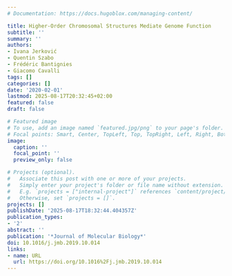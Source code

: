 ```yaml
---
# Documentation: https://docs.hugoblox.com/managing-content/

title: Higher-Order Chromosomal Structures Mediate Genome Function
subtitle: ''
summary: ''
authors:
- Ivana Jerković
- Quentin Szabo
- Frédéric Bantignies
- Giacomo Cavalli
tags: []
categories: []
date: '2020-02-01'
lastmod: 2025-08-17T20:32:45+02:00
featured: false
draft: false

# Featured image
# To use, add an image named `featured.jpg/png` to your page's folder.
# Focal points: Smart, Center, TopLeft, Top, TopRight, Left, Right, BottomLeft, Bottom, BottomRight.
image:
  caption: ''
  focal_point: ''
  preview_only: false

# Projects (optional).
#   Associate this post with one or more of your projects.
#   Simply enter your project's folder or file name without extension.
#   E.g. `projects = ["internal-project"]` references `content/project/deep-learning/index.md`.
#   Otherwise, set `projects = []`.
projects: []
publishDate: '2025-08-17T18:32:44.404357Z'
publication_types:
- '2'
abstract: ''
publication: '*Journal of Molecular Biology*'
doi: 10.1016/j.jmb.2019.10.014
links:
- name: URL
  url: https://doi.org/10.1016%2Fj.jmb.2019.10.014
---
```

